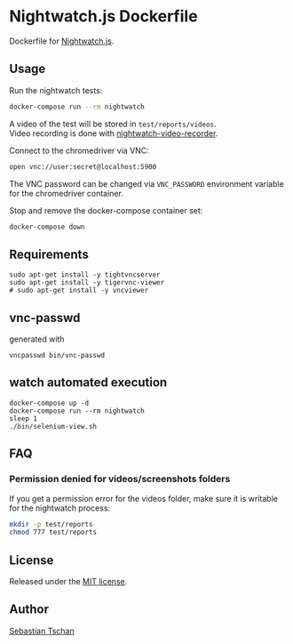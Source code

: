 # Nightwatch.js Dockerfile
Dockerfile for [Nightwatch.js](http://nightwatchjs.org/).

## Usage
Run the nightwatch tests:
```sh
docker-compose run --rm nightwatch
```

A video of the test will be stored in `test/reports/videos`.  
Video recording is done with
[nightwatch-video-recorder](https://github.com/blueimp/nightwatch-video-recorder).

Connect to the chromedriver via VNC:
```sh
open vnc://user:secret@localhost:5900
```

The VNC password can be changed via `VNC_PASSWORD` environment variable for the
chromedriver container.

Stop and remove the docker-compose container set:
```sh
docker-compose down
```

## Requirements

```
sudo apt-get install -y tightvncserver
sudo apt-get install -y tigervnc-viewer
# sudo apt-get install -y vncviewer
```

## vnc-passwd 
generated with

```
vncpasswd bin/vnc-passwd
```

## watch automated execution

```
docker-compose up -d 
docker-compose run --rm nightwatch
sleep 1
./bin/selenium-view.sh
```

## FAQ

### Permission denied for videos/screenshots folders
If you get a permission error for the videos folder, make sure it is writable
for the nightwatch process:

```sh
mkdir -p test/reports
chmod 777 test/reports
```

## License
Released under the [MIT license](https://opensource.org/licenses/MIT).

## Author
[Sebastian Tschan](https://blueimp.net/)
